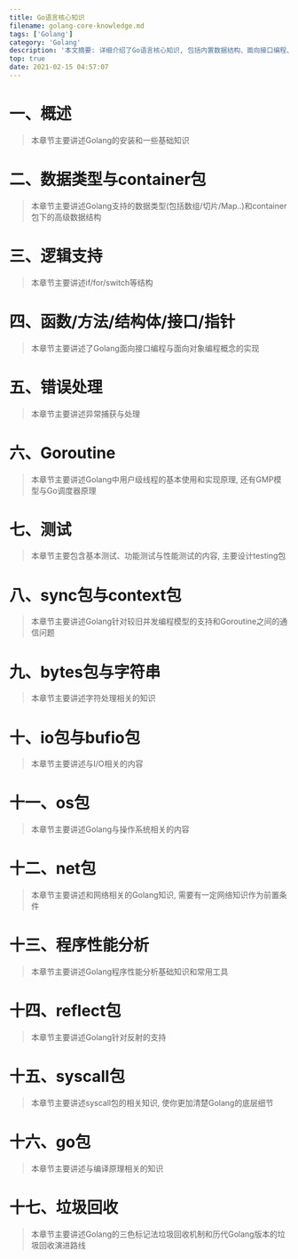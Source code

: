 ```yaml
---
title: Go语言核心知识
filename: golang-core-knowledge.md
tags: ['Golang']
category: 'Golang'
description: '本文摘要: 详细介绍了Go语言核心知识, 包括内置数据结构、面向接口编程、错误处理、并发编程、垃圾回收、测试、性能分析和一些常用包的介绍'
top: true
date: 2021-02-15 04:57:07
---
```


# 一、概述

> 本章节主要讲述Golang的安装和一些基础知识

# 二、数据类型与container包

> 本章节主要讲述Golang支持的数据类型(包括数组/切片/Map..)和container包下的高级数据结构

# 三、逻辑支持

> 本章节主要讲述if/for/switch等结构

# 四、函数/方法/结构体/接口/指针

> 本章节主要讲述了Golang面向接口编程与面向对象编程概念的实现

# 五、错误处理

> 本章节主要讲述异常捕获与处理

# 六、Goroutine

> 本章节主要讲述Golang中用户级线程的基本使用和实现原理, 还有GMP模型与Go调度器原理

# 七、测试

> 本章节主要包含基本测试、功能测试与性能测试的内容, 主要设计testing包

# 八、sync包与context包

> 本章节主要讲述Golang针对较旧并发编程模型的支持和Goroutine之间的通信问题

# 九、bytes包与字符串

> 本章节主要讲述字符处理相关的知识

# 十、io包与bufio包

> 本章节主要讲述与I/O相关的内容

# 十一、os包

> 本章节主要讲述Golang与操作系统相关的内容

# 十二、net包

> 本章节主要讲述和网络相关的Golang知识, 需要有一定网络知识作为前置条件

# 十三、程序性能分析

> 本章节主要讲述Golang程序性能分析基础知识和常用工具

# 十四、reflect包

> 本章节主要讲述Golang针对反射的支持

# 十五、syscall包

> 本章节主要讲述syscall包的相关知识, 使你更加清楚Golang的底层细节

# 十六、go包

> 本章节主要讲述与编译原理相关的知识

# 十七、垃圾回收

> 本章节主要讲述Golang的三色标记法垃圾回收机制和历代Golang版本的垃圾回收演进路线


